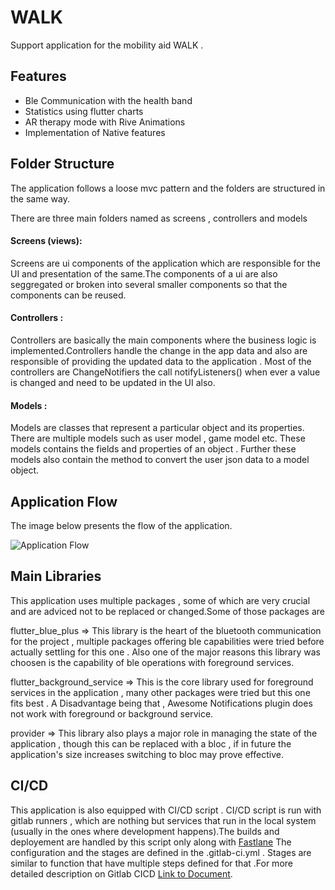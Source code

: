 
# WALK

Support application for the mobility aid WALK .




## Features

- Ble Communication with the  health band
- Statistics using flutter charts
- AR therapy mode with Rive Animations
- Implementation of Native features


## Folder Structure
The application follows a loose mvc pattern and the folders are structured in the same way.

There are three main folders named as screens , controllers and models

#### Screens (views):
Screens are ui components of the application which are responsible for the UI and presentation of the same.The components of a ui are also seggregated or broken into several smaller components so that the components can be reused. 


#### Controllers :
Controllers are basically the main components where the business logic is implemented.Controllers handle the change in the app data and also are responsible of providing the updated data to the application . Most of the controllers are ChangeNotifiers the call notifyListeners() when ever a value is changed and need to be updated in the UI also.


#### Models :
Models are classes that represent a particular object and its properties.
There are multiple models such as user model , game model etc. These models contains the fields and properties of an object . Further these models also contain the method to convert the user json data to a model object.


## Application Flow 

The image below presents the flow of the application.

![Application Flow](https://drive.google.com/uc?export=view&id=1E7pmMyjAGDU8umeYqnttBTJC8fpxj-xe)
## Main Libraries 
This application uses multiple packages , some of which are very crucial and are adviced not to be replaced or changed.Some of those packages are 

flutter_blue_plus => This library is the heart of the bluetooth communication for the project , 
multiple packages offering ble capabilities were tried before actually settling for this one .
Also one of the major reasons this library was choosen is the capability of ble operations with foreground services.

flutter_background_service => This is the core library used for foreground services in the application , many other packages were tried but this one fits best . A Disadvantage being that , Awesome Notifications plugin does not work with foreground or background service. 

provider => This library also plays a major role in managing the state of the application , though this can be replaced with a bloc , if in future the application's size increases switching to bloc may prove effective.

## CI/CD
This application is also equipped with CI/CD script . CI/CD script is run with gitlab runners , which are nothing but services that run in the local system (usually in the ones where development happens).The builds and deployement are handled by this script only along with [Fastlane](https://fastlane.tools/)
The configuration and the stages are defined in the .gitlab-ci.yml .
Stages are similar to function that have multiple steps defined for that .For more detailed description on Gitlab CICD [Link to Document](https://docs.gitlab.com/runner/). 